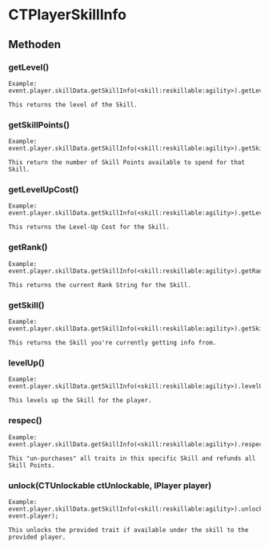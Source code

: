 # CTPlayerSkillInfo

## Methoden

### getLevel()
```
Example:
event.player.skillData.getSkillInfo(<skill:reskillable:agility>).getLevel();

This returns the level of the Skill.
```


### getSkillPoints()
```
Example:
event.player.skillData.getSkillInfo(<skill:reskillable:agility>).getSkillPoints();

This return the number of Skill Points available to spend for that Skill.
```



### getLevelUpCost()
```
Example:
event.player.skillData.getSkillInfo(<skill:reskillable:agility>).getLevelUpCost();

This returns the Level-Up Cost for the Skill.
```


### getRank()
```
Example:
event.player.skillData.getSkillInfo(<skill:reskillable:agility>).getRank();

This returns the current Rank String for the Skill.
```


### getSkill()
```
Example:
event.player.skillData.getSkillInfo(<skill:reskillable:agility>).getSkill();

This returns the Skill you're currently getting info from.
```


### levelUp()
```
Example:
event.player.skillData.getSkillInfo(<skill:reskillable:agility>).levelUp();

This levels up the Skill for the player.
```



### respec()
```
Example:
event.player.skillData.getSkillInfo(<skill:reskillable:agility>).respec();

This "un-purchases" all traits in this specific Skill and refunds all Skill Points.
```



### unlock(CTUnlockable ctUnlockable, IPlayer player)
```
Example:
event.player.skillData.getSkillInfo(<skill:reskillable:agility>).unlock(<trait:reskillable:sidestep>, event.player);

This unlocks the provided trait if available under the skill to the provided player.
```